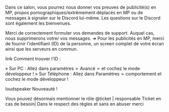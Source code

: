 Dans ce salon, vous pourrez nous donner vos preuves de publicité(s) en MP, propos pornographiques/extrêmement déplacés en MP ou de messages à signaler sur le Discord lui-même. Les questions sur le Discord sont également les bienvenues.

Merci de correctement formuler vos demandes de support. Auquel cas, nous supprimerons votre/ vos messages.
➔ Pour les publicités en MP, merci de fournir l'identifiant (ID) de la personne, un screen complet de votre écran ainsi que les serveurs en commun.

link  Comment trouver l'ID :

» Sur PC : Allez dans paramètres ➢ Avancé ➢ et cochez le mode développeur !
» Sur Téléphone : Allez dans Paramètres ➢ comportement et cochez le mode développeur !

loudspeaker  Nouveauté !

Vous pouvez désormais mentionner le rôle @ticket | responsable Ticket  en cas de besoin| Dans le respect des règles et sans en abuser merci 
